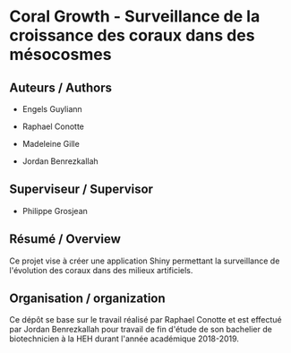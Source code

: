 <!-- README.md is generated from README.Rmd. Please edit that file -->
Coral Growth - Surveillance de la croissance des coraux dans des mésocosmes
===========================================================================

Auteurs / Authors
-----------------

-   Engels Guyliann

-   Raphael Conotte

-   Madeleine Gille

-   Jordan Benrezkallah

Superviseur / Supervisor
------------------------

-   Philippe Grosjean

Résumé / Overview
-----------------

Ce projet vise à créer une application Shiny permettant la surveillance de l'évolution des coraux dans des milieux artificiels.

Organisation / organization
---------------------------

Ce dépôt se base sur le travail réalisé par Raphael Conotte et est effectué par Jordan Benrezkallah pour travail de fin d'étude de son bachelier de biotechnicien à la HEH durant l'année académique 2018-2019.
